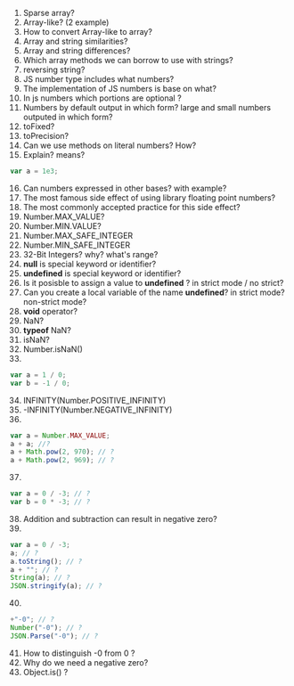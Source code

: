 1. Sparse array?
2. Array-like? (2 example)
3. How to convert Array-like to array?
4. Array and string similarities?
5. Array and string differences?
6. Which array methods we can borrow to use with strings?
7. reversing string?
8. JS number type includes what numbers?
9. The implementation of JS numbers is base on what?
10. In js numbers which portions are optional ?
11. Numbers by default output in which form? large and small numbers outputed in which form?
12. toFixed?
13. toPrecision?
14. Can we use methods on literal numbers? How?
15. Explain? means?

```javascript
var a = 1e3;
```

16. Can numbers expressed in other bases? with example?
17. The most famous side effect of using library floating point numbers?
18. The most commonly accepted practice for this side effect?
19. Number.MAX_VALUE?
20. Number.MIN.VALUE?
21. Number.MAX_SAFE_INTEGER
22. Number.MIN_SAFE_INTEGER
23. 32-Bit Integers? why? what's range?
24. **null** is special keyword or identifier?
25. **undefined** is special keyword or identifier?
26. Is it posisble to assign a value to **undefined** ? in strict mode / no strict?
27. Can you create a local variable of the name **undefined**? in strict mode? non-strict mode?
28. **void** operator?
29. NaN?
30. **typeof** NaN?
31. isNaN?
32. Number.isNaN()
33.

```javascript
var a = 1 / 0;
var b = -1 / 0;
```

34. INFINITY(Number.POSITIVE_INFINITY)
35. -INFINITY(Number.NEGATIVE_INFINITY)
36.

```javascript
var a = Number.MAX_VALUE;
a + a; //?
a + Math.pow(2, 970); // ?
a + Math.pow(2, 969); // ?
```

37.

```javascript
var a = 0 / -3; // ?
var b = 0 * -3; // ?
```

38. Addition and subtraction can result in negative zero?
39.

```javascript
var a = 0 / -3;
a; // ?
a.toString(); // ?
a + ""; // ?
String(a); // ?
JSON.stringify(a); // ?
```

40.

```javascript
+"-0"; // ?
Number("-0"); // ?
JSON.Parse("-0"); // ?
```

41. How to distinguish -0 from 0 ?
42. Why do we need a negative zero?
43. Object.is() ?
